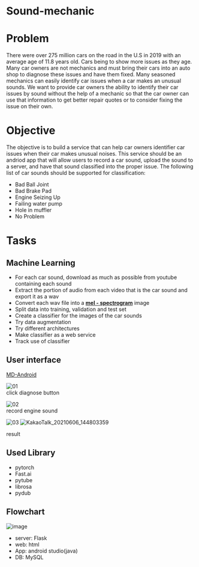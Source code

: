 # Sound-mechanic

# Problem
There were over 275 million cars on the road in the U.S in 2019 with an average age of 11.8 years old.
Cars being to show more issues as they age. Many car owners are not mechanics and must bring their cars into an auto shop to diagnose these issues and have them fixed. Many seasoned mechanics can easily identify car issues when a car makes an unusual sounds. We want to provide car owners the ability to identify their car issues by sound without the help of a mechanic so that the car owner can use that information to get better repair quotes or to consider fixing the issue on their own.

# Objective
The objective is to build a service that can help car owners identifier car issues when their car makes unusual noises. This service should be an andriod app that will allow users to record a car sound, upload the sound to a server, and have that sound classified into the proper issue. The following list of car sounds should be supported for classification:
  * Bad Ball Joint
  * Bad Brake Pad
  * Engine Seizing Up
  * Failing water pump
  * Hole in muffler
  * No Problem

# Tasks
## Machine Learning
  * For each car sound, download as much as possible from youtube containing each sound
  * Extract the portion of audio from each video that is the car sound and export it as a wav
  * Convert each wav file into a [**mel - spectrogram**](https://towardsdatascience.com/getting-to-know-the-mel-spectrogram-31bca3e2d9d0) image
  * Split data into training, validation and test set
  * Create a classifier for the images of the car sounds
  * Try data augmentation
  * Try different architectures
  * Make classifier as a web service
  * Track use of classifier
     
## User interface
[MD-Android](https://github.com/jihye-kim11/MD_Mobile)


   ![01](./01.jpg)   
   click diagnose button   
      
   ![02](./02.jpg)   
   record engine sound   
      
   ![03](./03.jpg)
   ![KakaoTalk_20210606_144803359](https://user-images.githubusercontent.com/59490892/120914043-62557200-c6d6-11eb-9ab6-13069b756a51.jpg)

   result   
      
      
## Used Library
 * pytorch
 * Fast.ai
 * pytube
 * librosa
 * pydub

## Flowchart
![image](https://user-images.githubusercontent.com/59490892/119289199-1a216300-bc85-11eb-9c62-5b7454266c2b.png)
 * server: Flask
 * web: html
 * App: android studio(java)
 * DB: MySQL


